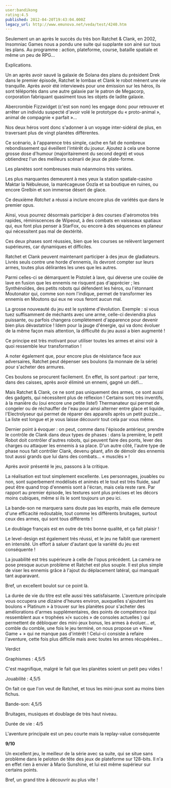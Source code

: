 ```yaml
---
user:bandikong
rating:4.5
published: 2012-04-20T19:43:04.000Z
legacy_url: http://www.emunova.net/veda/test/4240.htm
---
```

Seulement un an après le succès du très bon Ratchet & Clank, en 2002, Insomniac Games nous a pondu une suite qui supplante son ainé sur tous les plans. Au programme : action, plateforme, course, bataille spatiale et même un peu de RPG...  

Explications.  

  

  

Un an après avoir sauvé la galaxie de Solana des plans du président Drek dans le premier épisode, Ratchet le lombax et Clank le robot mènent une vie tranquille. Après avoir été interviewés pour une émission sur les héros, ils sont téléportés dans une autre galaxie par le patron de Megacorp, corporation fabriquant quasiment tous les objets de ladite galaxie.  

Abercrombie Fizzwidget (c'est son nom) les engage donc pour retrouver et arrêter un individu suspecté d'avoir volé le prototype du « proto-animal », animal de compagnie « parfait »...  

Nos deux héros vont donc s'adonner à un voyage inter-sidéral de plus, en traversant plus de vingt planètes différentes.  

Ce scénario, à l'apparence très simple, cache en fait de nombreux rebondissement qui éveillent l'intérêt du joueur. Ajoutez à cela une bonne grosse dose d'humour (majoritairement du second degré) et vous obtiendrez l'un des meilleurs scénarii de jeux de plate-forme.  

  

Les planètes sont nombreuses mais néanmoins très variées.  

Les plus marquantes demeurent à mes yeux la station spatiale-casino Maktar la Nébuleuse, la marécageuse Oozla et sa boutique en ruines, ou encore Grelbin et son immense désert de glace.  

Ce deuxième _Ratchet_ a réussi a inclure encore plus de variétés que dans le premier opus.  

Ainsi, vous pourrez désormais participer à des courses d'aéromotos très rapides, réminiscences de Wipeout, à des combats en vaisseaux spatiaux qui, eux font plus penser à StarFox, ou encore à des séquences en planeur qui nécessitent pas mal de dextérité.  

Ces deux phases sont réussies, bien que les courses se relèvent largement supérieures, car dynamiques et difficiles.  

Ratchet et Clank peuvent maintenant participer à des jeux de gladiateurs. Livrés seuls contre une horde d'ennemis, ils devront compter sur leurs armes, toutes plus délirantes les unes que les autres.  

Parmi celles-ci se démarquent le Pistolet à lave, qui déverse une coulée de lave en fusion que les ennemis ne risquent pas d'apprécier ; les Synthénoïdes, des petits robots qui défendent les héros, ou l'étonnant Moutonator qui, comme son nom l'indique, permet de transformer les ennemis en Moutons qui eux ne vous feront aucun mal.  

La grosse nouveauté du jeu est le système d'évolution. Exemple : si vous tuez suffisamment de méchants avec une arme, celle-ci deviendra plus puissante, ou parfois changera complètement d'apparence pour devenir bien plus dévastatrice ! Idem pour la jauge d'énergie, qui va donc évoluer de la même façon mais attention, la difficulté du jeu aussi a bien augmenté !  

Ce principe est très motivant pour utiliser toutes les armes et ainsi voir à quoi ressemble leur transformation !  

A noter également que, pour encore plus de résistance face aux adversaires, Ratchet peut dépenser ses boulons (la monnaie de la série) pour s'acheter des armures.  

Ces boulons se procurent facilement. En effet, ils sont partout : par terre, dans des caisses, après avoir éliminé un ennemi, gagné un défi...  

  

Mais Ratchet & Clank, ce ne sont pas uniquement des armes, ce sont aussi des gadgets, qui nécessitent plus de réflexion ! Certains sont très inventifs, à la manière du (oui encore une petite liste!) Thermanateur qui permet de congeler ou de réchauffer de l'eau pour ainsi alterner entre glace et liquide, l'Electrolyseur qui permet de réparer des appareils après un petit puzzle... La liste est longue et je vous laisse découvrir tout cela par vous même.  

  

Dernier point à évoquer : on peut, comme dans l'épisode antérieur, prendre le contrôle de Clank dans deux types de phases : dans la première, le petit Robot doit contrôler d'autres robots, qui peuvent faire des ponts, lever des charges ou attaquer les ennemis à sa place. D'un autre côté, l'autre type de phase nous fait contrôler Clank, devenu géant, afin de démolir des ennemis tout aussi grands que lui dans des combats... « musclés » !  

  

Après avoir présenté le jeu, passons à la critique.  

  

La réalisation est tout simplement excellente. Les personnages, jouables ou non, sont superbement modélisés et animés et le tout est très fluide, sauf peut être quand trop d'ennemis sont à l'écran, mais cela reste rare. Par rapport au premier épisode, les textures sont plus précises et les décors moins cubiques, même si ils le sont toujours un peu ici.  

  

La bande-son ne marquera sans doute pas les esprits, mais elle demeure d'une efficacité redoutable, tout comme les différents bruitages, surtout ceux des armes, qui sont tous différents !  

Le doublage français est en outre de très bonne qualité, et ça fait plaisir !  

  

Le level-design est également très réussi, et le jeu ne faiblit que rarement en intensité. Un effort à saluer d'autant que la variété du jeu est conséquente !  

  

La jouabilité est très supérieure à celle de l'opus précédent. La caméra ne pose presque aucun problème et Ratchet est plus souple. Il est plus simple de viser les ennemis grâce à l'ajout du déplacement latéral, qui manquait tant auparavant.  

Bref, un excellent boulot sur ce point là.  

  

La durée de vie du titre est elle aussi très satisfaisante. L'aventure principale vous occupera une dizaine d'heures environ, auxquelles s'ajoutent les boulons « Platinum » à trouver sur les planètes pour s'acheter des améliorations d'armes supplémentaires, des points de compétence (qui ressemblent aux « trophées »/« succès » de consoles actuelles ) qui permettent de débloquer des mini-jeux bonus, les armes à évoluer... et, comble du comble, une fois le jeu terminé, on nous propose un « New Game + » qui ne manque pas d'intérêt ! Celui-ci consiste à refaire l'aventure, cette fois plus difficile mais avec toutes les armes récupérées...  

  

Verdict  

Graphismes : 4,5/5  

C'est magnifique, malgré le fait que les planètes soient un petit peu vides !  

Jouabilité : 4,5/5  

On fait ce que l'on veut de Ratchet, et tous les mini-jeux sont au moins bien fichus.  

Bande-son: 4,5/5  

Bruitages, musiques et doublage de très haut niveau.  

Durée de vie : 4/5  

L'aventure principale est un peu courte mais la replay-value conséquente  

  

**9/10**  

  

Un excellent jeu, le meilleur de la série avec sa suite, qui se situe sans problème dans le peloton de tête des jeux de plateforme sur 128-bits. Il n'a en effet rien à envier à Mario Sunshine, et lui est même supérieur sur certains points.  

Bref, un grand titre à découvrir au plus vite !